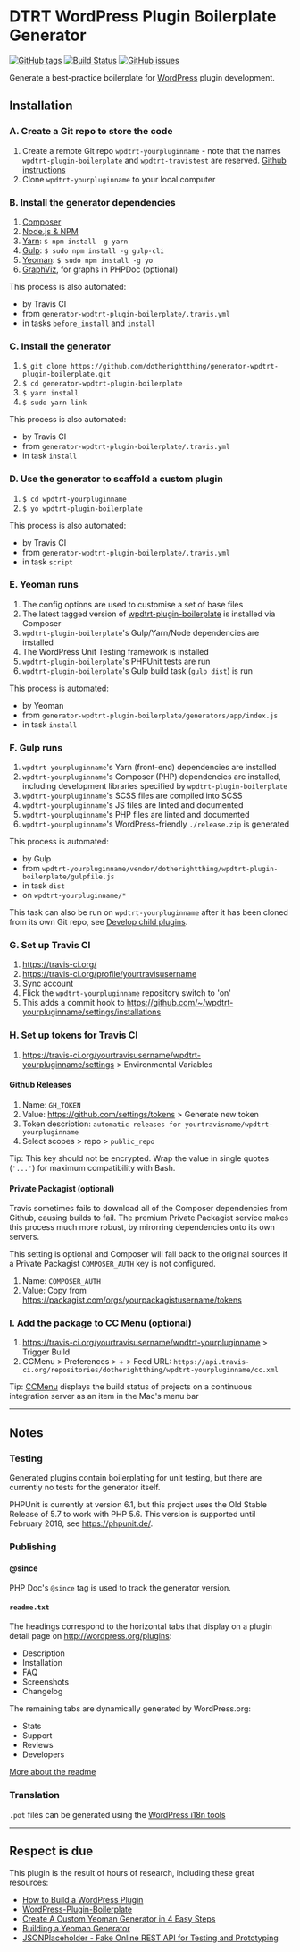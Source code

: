 # DTRT WordPress Plugin Boilerplate Generator

[![GitHub tags](https://img.shields.io/github/tag/dotherightthing/generator-wpdtrt-plugin-boilerplate.svg)](https://github.com/dotherightthing/generator-wpdtrt-plugin-boilerplate/tags) [![Build Status](https://travis-ci.org/dotherightthing/generator-wpdtrt-plugin-boilerplate.svg?branch=master)](https://travis-ci.org/dotherightthing/generator-wpdtrt-plugin-boilerplate) [![GitHub issues](https://img.shields.io/github/issues/dotherightthing/generator-wpdtrt-plugin-boilerplate.svg)](https://github.com/dotherightthing/generator-wpdtrt-plugin-boilerplate/issues)

Generate a best-practice boilerplate for [WordPress](https://wordpress.org/) plugin development.

## Installation

### A. Create a Git repo to store the code

1. Create a remote Git repo `wpdtrt-yourpluginname` - note that the names `wpdtrt-plugin-boilerplate` and `wpdtrt-travistest` are reserved. [Github instructions](https://help.github.com/articles/create-a-repo/)
1. Clone `wpdtrt-yourpluginname` to your local computer

### B. Install the generator dependencies

1. [Composer](https://getcomposer.org/download/)
1. [Node.js & NPM](https://nodejs.org/)
1. [Yarn](https://yarnpkg.com/en/): `$ npm install -g yarn`
1. [Gulp](https://gulpjs.com/): `$ sudo npm install -g gulp-cli`
1. [Yeoman](http://yeoman.io/): `$ sudo npm install -g yo`
1. [GraphViz](http://graphviz.org/download/), for graphs in PHPDoc (optional)

This process is also automated:

* by Travis CI
* from `generator-wpdtrt-plugin-boilerplate/.travis.yml`
* in tasks `before_install` and `install`

### C. Install the generator

1. `$ git clone https://github.com/dotherightthing/generator-wpdtrt-plugin-boilerplate.git`
1. `$ cd generator-wpdtrt-plugin-boilerplate`
1. `$ yarn install`
1. `$ sudo yarn link`

This process is also automated:

* by Travis CI
* from `generator-wpdtrt-plugin-boilerplate/.travis.yml`
* in task `install`

### D. Use the generator to scaffold a custom plugin

1. `$ cd wpdtrt-yourpluginname`
1. `$ yo wpdtrt-plugin-boilerplate`

This process is also automated:

* by Travis CI
* from `generator-wpdtrt-plugin-boilerplate/.travis.yml`
* in task `script`

### E. Yeoman runs

1. The config options are used to customise a set of base files
1. The latest tagged version of [wpdtrt-plugin-boilerplate](https://github.com/dotherightthing/wpdtrt-plugin-boilerplate) is installed via Composer
1. `wpdtrt-plugin-boilerplate`'s Gulp/Yarn/Node dependencies are installed
1. The WordPress Unit Testing framework is installed
1. `wpdtrt-plugin-boilerplate`'s PHPUnit tests are run
1. `wpdtrt-plugin-boilerplate`'s Gulp build task (`gulp dist`) is run

This process is automated:

* by Yeoman
* from `generator-wpdtrt-plugin-boilerplate/generators/app/index.js`
* in task `install`

### F. Gulp runs

1. `wpdtrt-yourpluginname`'s Yarn (front-end) dependencies are installed
1. `wpdtrt-yourpluginname`'s Composer (PHP) dependencies are installed, including development libraries specified by `wpdtrt-plugin-boilerplate`
1. `wpdtrt-yourpluginname`'s SCSS files are compiled into SCSS
1. `wpdtrt-yourpluginname`'s JS files are linted and documented
1. `wpdtrt-yourpluginname`'s PHP files are linted and documented
1. `wpdtrt-yourpluginname`'s WordPress-friendly `./release.zip` is generated

This process is automated:

* by Gulp
* from `wpdtrt-yourpluginname/vendor/dotherightthing/wpdtrt-plugin-boilerplate/gulpfile.js`
* in task `dist`
* on `wpdtrt-yourpluginname/*`

This task can also be run on `wpdtrt-yourpluginname` after it has been cloned from its own Git repo, see [Develop child plugins](https://github.com/dotherightthing/wpdtrt-plugin-boilerplate#develop-child-plugins-or-maintain-this-one).

### G. Set up Travis CI

1. https://travis-ci.org/
1. https://travis-ci.org/profile/yourtravisusername
1. Sync account
1. Flick the `wpdtrt-yourpluginname` repository switch to 'on'
1. This adds a commit hook to https://github.com/~/wpdtrt-yourpluginname/settings/installations

### H. Set up tokens for Travis CI

1. https://travis-ci.org/yourtravisusername/wpdtrt-yourpluginname/settings > Environmental Variables

#### Github Releases

1. Name: `GH_TOKEN`
1. Value: <https://github.com/settings/tokens> > Generate new token
1. Token description: `automatic releases for yourtravisname/wpdtrt-yourpluginname`
1. Select scopes > repo > `public_repo`

Tip: This key should not be encrypted. Wrap the value in single quotes (`'...'`) for maximum compatibility with Bash.

#### Private Packagist (optional)

Travis sometimes fails to download all of the Composer dependencies from Github, causing builds to fail. The premium Private Packagist service makes this process much more robust, by mirorring dependencies onto its own servers.

This setting is optional and Composer will fall back to the original sources if a Private Packagist `COMPOSER_AUTH` key is not configured.

1. Name: `COMPOSER_AUTH`
1. Value: Copy from https://packagist.com/orgs/yourpackagistusername/tokens

### I. Add the package to CC Menu (optional)

1. https://travis-ci.org/yourtravisusername/wpdtrt-yourpluginname > Trigger Build
1. CCMenu > Preferences > + > Feed URL: `https://api.travis-ci.org/repositories/dotherightthing/wpdtrt-yourpluginname/cc.xml`

Tip: [CCMenu](http://ccmenu.org/) displays the build status of projects on a continuous integration server as an item in the Mac's menu bar

---

## Notes

### Testing

Generated plugins contain boilerplating for unit testing, but there are currently no tests for the generator itself.

PHPUnit is currently at version 6.1, but this project uses the Old Stable Release of 5.7 to work with PHP 5.6. This version is supported until February 2018, see https://phpunit.de/.

### Publishing

#### @since

PHP Doc's `@since` tag is used to track the generator version.

#### `readme.txt`

The headings correspond to the horizontal tabs that display on a plugin detail page on <http://wordpress.org/plugins>:

* Description
* Installation
* FAQ
* Screenshots
* Changelog

The remaining tabs are dynamically generated by WordPress.org:

* Stats
* Support
* Reviews
* Developers

[More about the readme](https://wordpress.org/plugins/developers/#readme)

### Translation

`.pot` files can be generated using the [WordPress i18n tools](https://developer.wordpress.org/themes/functionality/localization/#wordpress-i18n-tools)

---

## Respect is due

This plugin is the result of hours of research, including these great resources:

* [How to Build a WordPress Plugin](https://teamtreehouse.com/library/how-to-build-a-wordpress-plugin)
* [WordPress-Plugin-Boilerplate](https://github.com/DevinVinson/WordPress-Plugin-Boilerplate/)
* [Create A Custom Yeoman Generator in 4 Easy Steps](https://scotch.io/tutorials/create-a-custom-yeoman-generator-in-4-easy-steps)
* [Building a Yeoman Generator](https://webcake.co/building-a-yeoman-generator/)
* [JSONPlaceholder - Fake Online REST API for Testing and Prototyping](http://jsonplaceholder.typicode.com/)
